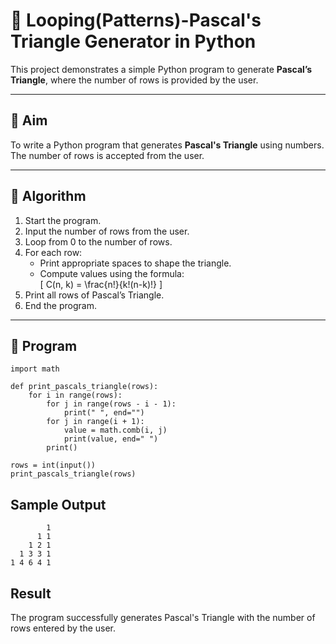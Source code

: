 # 🔺 Looping(Patterns)-Pascal's Triangle Generator in Python

This project demonstrates a simple Python program to generate **Pascal’s Triangle**, where the number of rows is provided by the user.

---

## 🎯 Aim

To write a Python program that generates **Pascal's Triangle** using numbers. The number of rows is accepted from the user.

---

## 🧠 Algorithm

1. Start the program.
2. Input the number of rows from the user.
3. Loop from 0 to the number of rows.
4. For each row:
   - Print appropriate spaces to shape the triangle.
   - Compute values using the formula:  
     \[
     C(n, k) = \frac{n!}{k!(n-k)!}
     \]
5. Print all rows of Pascal’s Triangle.
6. End the program.

---

## 🧪 Program
```
import math

def print_pascals_triangle(rows):
    for i in range(rows):
        for j in range(rows - i - 1):
            print(" ", end="")
        for j in range(i + 1):
            value = math.comb(i, j)
            print(value, end=" ")
        print()

rows = int(input())
print_pascals_triangle(rows)
```
## Sample Output
```
        1 
      1 1 
    1 2 1 
  1 3 3 1 
1 4 6 4 1 
```

## Result
The program successfully generates Pascal's Triangle with the number of rows entered by the user.
